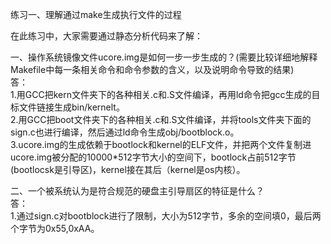 练习一、理解通过make生成执行文件的过程  

在此练习中，大家需要通过静态分析代码来了解： 

一、操作系统镜像文件ucore.img是如何一步一步生成的？(需要比较详细地解释Makefile中每一条相关命令和命令参数的含义，以及说明命令导致的结果)  
答：  
   1.用GCC把kern文件夹下的各种相关.c和.S文件编译，再用ld命令把gcc生成的目标文件链接生成bin/kernelt。   
   2.用GCC把boot文件夹下的各种相关.c和.S文件编译，并将tools文件夹下面的sign.c也进行编译，然后通过ld命令生成obj/bootblock.o。  
   3.ucore.img的生成依赖于bootlock和kernel的ELF文件，并把两个文件复制进ucore.img被分配的10000*512字节大小的空间下，bootlock占前512字节(bootlocsk是引导区)，kernel接在其后（kernel是os内核）。  

二、一个被系统认为是符合规范的硬盘主引导扇区的特征是什么？  
答：  
   1.通过sign.c对bootblock进行了限制，大小为512字节，多余的空间填0，最后两个字节为0x55,0xAA。  





